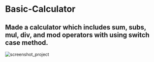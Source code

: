 # Basic-Calculator

## Made a calculator which includes sum, subs, mul, div, and mod operators with using switch case method.

![screenshot_project](https://github.com/mertustun/Basic-Calculator/assets/113374699/619e9913-f698-4fca-a0c0-47b8487c6890)

